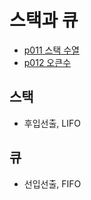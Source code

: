 # 스택과 큐
- [p011 스택 수열](https://www.acmicpc.net/problem/1874)
- [p012 오큰수](https://www.acmicpc.net/problem/17298)

## 스택
- 후입선출, LIFO

## 큐
- 선입선출, FIFO